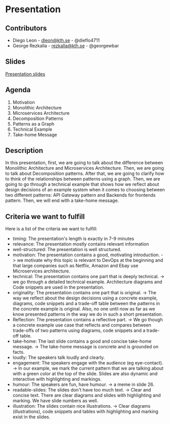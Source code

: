 # Presentation
## Contributors
* Diego Leon - dleon@kth.se - @dieflo4711
* George Rezkalla - rezkalla@kth.se - @georgewbar
## Slides
[Presentation slides](https://docs.google.com/presentation/d/1a3ofIV5jO7lpFqfintjIW1HGHTDnDDbwYgOpWE6gihU/edit?usp=sharing)

## Agenda
1. Motivation
1. Monolithic Architecture
1. Microservices Architecture
1. Decomposition Patterns
1. Patterns as a Graph
1. Technical Example
1. Take-home Message

## Description
In this presentation, first, we are going to talk about the difference between
Monolithic Architecture and Microservices Architecture. Then, we are going
to talk about Decomposition patterns. After that, we are going to clarify how 
to think of the relationships between patterns using a graph. Then, we are going to go through
a technical example that shows how we reflect about design decisions of an example
system when it comes to choosing between two different patterns: API Gateway pattern
and Backends for frontends pattern. Then, we will end with a take-home message.

## Criteria we want to fulfill

Here is a list of the criteria we want to fulfill:

* timing: The presentation's length is exactly in 7-9 minutes
* relevance: The presentation mostly contains relevant information
* well-structured: The presentation is well structured.
* motivation: The presentation contains a good, motivating introduction. -> we motivate why this topic is relevant to DevOps
at the beginning and that large companies such as Netflix, Amazon and Ebay use Microservices architecture.
* technical: The presentation contains one part that is deeply technical. -> we go through a detailed technical example. Architecture diagrams and Code snippets are used in the presentation.
* originality: The presentation contains one part that is original. -> The way we reflect about the design decisions using a concrete example, diagrams, code snippets and a trade-off table between the patterns in the concrete example is original. Also, no one until now as far as we know presented patterns in the way we do in such a short presentation.
* Reflection: The presentation contains a reflective part. -> We go though a concrete example use case that reflects and compares between trade-offs of two patterns using diagrams, code snippets and a trade-off table.
* take-home: The last slide contains a good and concise take-home message. -> The take-home message is concrete and is grounded on facts.
* loudly: The speakers talk loudly and clearly.
* engagement: The speakers engage with the audience (eg eye-contact). -> In our example, we mark the current pattern that we are talking about with a green color at the top of the slide. Slides are also dynamic and interactive with highlighting and markings.
* humour: The speakers are fun, have humour. -> a meme in slide 26.
* readable-slides: The slides don't have too much text. -> Clear and concise text. There are clear diagrams and slides with highlighting and marking. We have slide numbers as well.
* illustration: The slides contain nice illustrations. -> Clear diagrams (illustrations), code snippets and tables with highlighting and marking exist in the slides.
